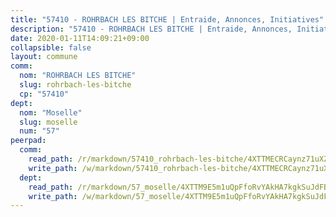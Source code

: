 ```yaml
---
title: "57410 - ROHRBACH LES BITCHE | Entraide, Annonces, Initiatives"
description: "57410 - ROHRBACH LES BITCHE | Entraide, Annonces, Initiatives"
date: 2020-01-11T14:09:21+09:00
collapsible: false
layout: commune
comm:
  nom: "ROHRBACH LES BITCHE"
  slug: rohrbach-les-bitche
  cp: "57410"
dept:
  nom: "Moselle"
  slug: moselle
  num: "57"
peerpad:
  comm:
    read_path: /r/markdown/57410_rohrbach-les-bitche/4XTTMECRCaynz71uXZyRx88gvr3ZzifeTMXkccRExZTcdFrbt
    write_path: /w/markdown/57410_rohrbach-les-bitche/4XTTMECRCaynz71uXZyRx88gvr3ZzifeTMXkccRExZTcdFrbt-K3TgUiEziZSQoREEAUwbXBmeQSGNojXpjgTec5mhQ6pFZ5eyoV4SWafM529ZjK4wtBV4Pp4R4CFmFaiMXWhXfFV1YZnVYGGai3DaZTf9AkFgxk79X6zTXNcKZ8iiego6Xpwq6dKp
  dept:
    read_path: /r/markdown/57_moselle/4XTTM9E5m1uQpFfoRvYAkHA7kgkSuJdFBSCmoLnZ6YvxmqAKj
    write_path: /w/markdown/57_moselle/4XTTM9E5m1uQpFfoRvYAkHA7kgkSuJdFBSCmoLnZ6YvxmqAKj-K3TgTxpsRhjGfb3pJqDaX4rYTLkyLoK3BLA4awBfhTSCoyNhResrhhmfsEF8aKnccedt5XoBzWeRYfKxQxNKv71ETcpGharLRE7rdgTKY3uSaW3Du2dz8v23YEY268mfYmweTFnR
---
```


